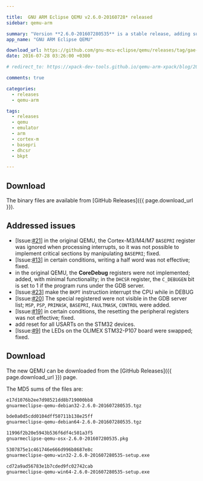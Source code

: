 ```yaml
---

title:  GNU ARM Eclipse QEMU v2.6.0-20160728* released
sidebar: qemu-arm

summary: "Version **2.6.0-201607280535** is a stable release, adding support for BASEPRI, in order for RTOSes (like FreeRTOS, [µOS++ IIIe / CMSIS++](https://micro-os-plus.github.io)) to properly implement critical sections."
app_name: "GNU ARM Eclipse QEMU"

download_url: https://github.com/gnu-mcu-eclipse/qemu/releases/tag/gae-2.6.0-20160728/
date: 2016-07-28 03:26:00 +0300

# redirect_to: https://xpack-dev-tools.github.io/qemu-arm-xpack/blog/2016/07/28/qemu-v2-6-0-20160728-released/

comments: true

categories:
  - releases
  - qemu-arm

tags:
  - releases
  - qemu
  - emulator
  - arm
  - cortex-m
  - basepri
  - dhcsr
  - bkpt

---
```


## Download

The binary files are available from [GitHub Releases]({{ page.download_url }}).

## Addressed issues

- [Issue:[#21](https://github.com/gnu-mcu-eclipse/qemu/issues/21)] in the original QEMU, the Cortex-M3/M4/M7 `BASEPRI` register was ignored when processing interrupts, so it was not possible to implement critical sections by manipulating `BASEPRI`; fixed.
- [Issue:[#13](https://github.com/gnu-mcu-eclipse/qemu/issues/13)] in certain conditions, writing a half word was not effective; fixed.
- in the original QEMU, the **CoreDebug** registers were not implemented; added, with minimal functionality; in the `DHCSR` register, the `C_DEBUGEN` bit is set to 1 if the program runs under the GDB server.
- [Issue:[#23](https://github.com/gnu-mcu-eclipse/qemu/issues/23)] make the `BKPT` instruction interrupt the CPU while in DEBUG
- [Issue:[#20](https://github.com/gnu-mcu-eclipse/qemu/issues/20)] The special registered were not visible in the GDB server list; `MSP`, `PSP`, `PRIMASK`, `BASEPRI`, `FAULTMASK`, `CONTROL` were added.
- [Issue:[#19](https://github.com/gnu-mcu-eclipse/qemu/issues/19)] in certain conditions, the resetting the peripheral registers was not effective; fixed.
- add reset for all USARTs on the STM32 devices.
- [Issue:[#9](https://github.com/gnu-mcu-eclipse/qemu/issues/9)] the LEDs on the OLIMEX STM32-P107 board were swapped; fixed.

## Download

The new QEMU can be downloaded from the [GitHub Releases]({{ page.download_url }}) page.

The MD5 sums of the files are:

```txt
e17d1076b2ee7d98521dd8b719000bb8
gnuarmeclipse-qemu-debian32-2.6.0-201607280535.tgz

bde0a0d5cdd0104dff50711b138e25ff
gnuarmeclipse-qemu-debian64-2.6.0-201607280535.tgz

11996f2b20e5943b536f6df4c501a3f5
gnuarmeclipse-qemu-osx-2.6.0-201607280535.pkg

5307875e1c461746e666d996b8687e8c
gnuarmeclipse-qemu-win32-2.6.0-201607280535-setup.exe

cd72a9ad56783e1b7cded9fc02742cab
gnuarmeclipse-qemu-win64-2.6.0-201607280535-setup.exe

```
